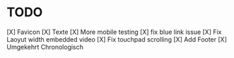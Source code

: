 # TODO

[X] Favicon
[X] Texte
[X] More mobile testing
[X] fix blue link issue
[X] Fix Laoyut width embedded video
[X] Fix touchpad scrolling
[X] Add Footer
[X] Umgekehrt Chronologisch
